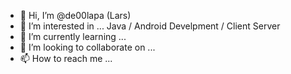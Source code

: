 - 👋 Hi, I’m @de00lapa (Lars)
- 👀 I’m interested in ... Java / Android Develpment / Client Server
- 🌱 I’m currently learning ...
- 💞️ I’m looking to collaborate on ...
- 📫 How to reach me ...

<!---
de00lapa/de00lapa is a ✨ special ✨ repository because its `README.md` (this file) appears on your GitHub profile.
You can click the Preview link to take a look at your changes.
--->
